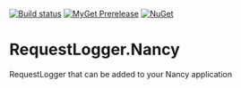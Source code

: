 [![Build status](https://ci.appveyor.com/api/projects/status/t9e34c72weubh443?svg=true)](https://ci.appveyor.com/project/mrstebo/requestlogger-nancy)
[![MyGet Prerelease](https://img.shields.io/myget/mrstebo/v/RequestLogger.Nancy.svg?label=MyGet_Prerelease)](https://www.myget.org/feed/mrstebo/package/nuget/RequestLogger.Nancy) [![NuGet](https://img.shields.io/nuget/v/RequestLogger.Nancy.svg)](https://www.nuget.org/packages/RequestLogger.Nancy/)

# RequestLogger.Nancy
RequestLogger that can be added to your Nancy application
